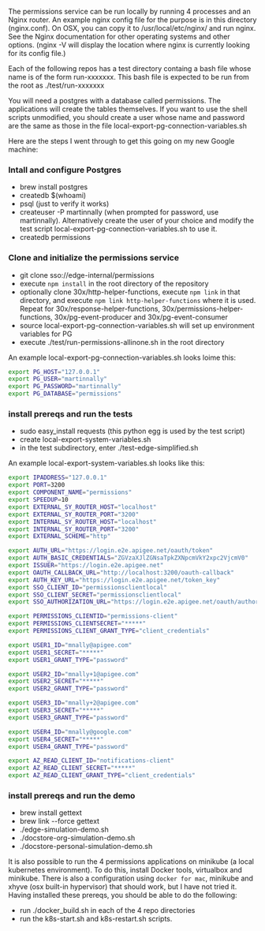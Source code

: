 The permissions service can be run locally by running 4 processes and an Nginx router. An example nginx config file for the purpose is in this directory (nginx.conf).
On OSX, you can copy it to /usr/local/etc/nginx/ and run nginx. See the Nginx documentation for other operating systems and other options.
(nginx -V will display the location where nginx is currently looking for its config file.)

Each of the following repos has a test directory containg a bash file whose name is of the form run-xxxxxxx. This bash file is expected to be run from the root as ./test/run-xxxxxxx

You will need a postgres with a database called permissions. The applications will create the tables themselves. If you want to use the shell scripts unmodified, you should create
a user whose name and password are the same as those in the file local-export-pg-connection-variables.sh

Here are the steps I went through to get this going on my new Google machine:

### Intall and configure Postgres
* brew install postgres
* createdb $(whoami)
* psql (just to verify it works)
* createuser -P martinnally (when prompted for password, use martinnally). Alternatively create the user of your choice and modify the test script local-export-pg-connection-variables.sh to use it. 
* createdb permissions

### Clone and initialize the permissions service
* git clone sso://edge-internal/permissions
* execute `npm install` in the root directory of the repository
* optionally clone 30x/http-helper-functions, execute `npm link` in that directory, and execute `npm link http-helper-functions` where it is used. Repeat for 30x/response-helper-functions, 30x/permissions-helper-functions, 30x/pg-event-producer and 30x/pg-event-consumer 
* source local-export-pg-connection-variables.sh will set up environment variables for PG
* execute ./test/run-permissions-allinone.sh in the root directory

An example local-export-pg-connection-variables.sh looks loime this:
```bash
export PG_HOST="127.0.0.1"
export PG_USER="martinnally"
export PG_PASSWORD="martinnally"
export PG_DATABASE="permissions" 
```

### install prereqs and run the tests
* sudo easy_install requests (this python egg is used by the test script)
* create local-export-system-variables.sh
* in the test subdirectory, enter ./test-edge-simplified.sh

An example local-export-system-variables.sh looks like this:
```bash
export IPADDRESS="127.0.0.1"
export PORT=3200
export COMPONENT_NAME="permissions"
export SPEEDUP=10
export EXTERNAL_SY_ROUTER_HOST="localhost"
export EXTERNAL_SY_ROUTER_PORT="3200"
export INTERNAL_SY_ROUTER_HOST="localhost"
export INTERNAL_SY_ROUTER_PORT="3200"
export EXTERNAL_SCHEME="http"

export AUTH_URL="https://login.e2e.apigee.net/oauth/token"
export AUTH_BASIC_CREDENTIALS="ZGVzaXJlZGNsaTpkZXNpcmVkY2xpc2VjcmV0"
export ISSUER="https://login.e2e.apigee.net"
export OAUTH_CALLBACK_URL="http://localhost:3200/oauth-callback"
export AUTH_KEY_URL="https://login.e2e.apigee.net/token_key"
export SSO_CLIENT_ID="permissionsclientlocal"
export SSO_CLIENT_SECRET="permissionsclientlocal"
export SSO_AUTHORIZATION_URL="https://login.e2e.apigee.net/oauth/authorize"

export PERMISSIONS_CLIENTID="permissions-client"
export PERMISSIONS_CLIENTSECRET="*****"
export PERMISSIONS_CLIENT_GRANT_TYPE="client_credentials"

export USER1_ID="mnally@apigee.com"
export USER1_SECRET="*****"
export USER1_GRANT_TYPE="password"

export USER2_ID="mnally+1@apigee.com"
export USER2_SECRET="*****"
export USER2_GRANT_TYPE="password"

export USER3_ID="mnally+2@apigee.com"
export USER3_SECRET="*****"
export USER3_GRANT_TYPE="password"

export USER4_ID="mnally@google.com"
export USER4_SECRET="*****"
export USER4_GRANT_TYPE="password"

export AZ_READ_CLIENT_ID="notifications-client"
export AZ_READ_CLIENT_SECRET="*****"
export AZ_READ_CLIENT_GRANT_TYPE="client_credentials"
```

### install prereqs and run the demo
* brew install gettext
* brew link --force gettext
* ./edge-simulation-demo.sh
* ./docstore-org-simulation-demo.sh
* ./docstore-personal-simulation-demo.sh

It is also possible to run the 4 permissions applications on minikube (a local kubernetes environment).
To do this, install Docker tools, virtualbox and minikube. There is also a configuration using `docker for mac`, minikube and
xhyve (osx built-in hypervisor) that should work, but I have not tried it. Having installed these prereqs, you
should be able to do the following:
* run ./docker_build.sh in each of the 4 repo directories
* run the k8s-start.sh and k8s-restart.sh scripts.
